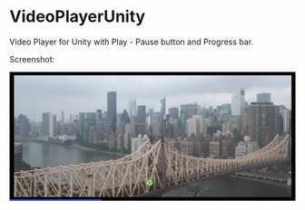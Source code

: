 # VideoPlayerUnity

Video Player for Unity with Play - Pause button and Progress bar.

Screenshot:

![](Assets/Screenshot.PNG)
